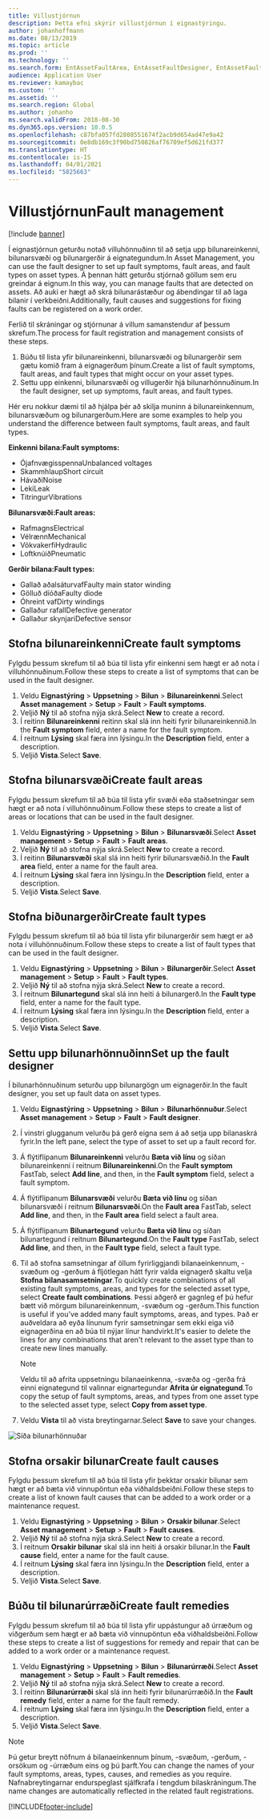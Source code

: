 ```yaml
---
title: Villustjórnun
description: Þetta efni skýrir villustjórnun í eignastýringu.
author: johanhoffmann
ms.date: 08/13/2019
ms.topic: article
ms.prod: ''
ms.technology: ''
ms.search.form: EntAssetFaultArea, EntAssetFaultDesigner, EntAssetFaultCopyFromObjectType, EntAssetFaultRemedy, EntAssetObjectFaultRelationRequestInfoPart, EntAssetObjectFaultRelationWorkOrderInfoPart, EntAssetFaultCreateCombinations, EntAssetObjectFaultSymptom, EntAssetObjectFaultSymptomListPage, EntAssetFaultType, EntAssetFaultSymptom, EntAssetFaultCause
audience: Application User
ms.reviewer: kamaybac
ms.custom: ''
ms.assetid: ''
ms.search.region: Global
ms.author: johanho
ms.search.validFrom: 2018-08-30
ms.dyn365.ops.version: 10.0.5
ms.openlocfilehash: c87bfa057fd2808551674f2acb9d654ad47e9a42
ms.sourcegitcommit: 0e8db169c3f90bd750826af76709ef5d621fd377
ms.translationtype: HT
ms.contentlocale: is-IS
ms.lasthandoff: 04/01/2021
ms.locfileid: "5825663"
---
```

# <a name="fault-management"></a><span data-ttu-id="5fc01-103">Villustjórnun</span><span class="sxs-lookup"><span data-stu-id="5fc01-103">Fault management</span></span>

[!include [banner](../../includes/banner.md)]

 

<span data-ttu-id="5fc01-104">Í eignastjórnun geturðu notað villuhönnuðinn til að setja upp bilunareinkenni, bilunarsvæði og bilunargerðir á eignategundum.</span><span class="sxs-lookup"><span data-stu-id="5fc01-104">In Asset Management, you can use the fault designer to set up fault symptoms, fault areas, and fault types on asset types.</span></span> <span data-ttu-id="5fc01-105">Á þennan hátt geturðu stjórnað göllum sem eru greindar á eignum.</span><span class="sxs-lookup"><span data-stu-id="5fc01-105">In this way, you can manage faults that are detected on assets.</span></span> <span data-ttu-id="5fc01-106">Að auki er hægt að skrá bilunarástæður og ábendingar til að laga bilanir í verkbeiðni.</span><span class="sxs-lookup"><span data-stu-id="5fc01-106">Additionally, fault causes and suggestions for fixing faults can be registered on a work order.</span></span>

<span data-ttu-id="5fc01-107">Ferlið til skráningar og stjórnunar á villum samanstendur af þessum skrefum.</span><span class="sxs-lookup"><span data-stu-id="5fc01-107">The process for fault registration and management consists of these steps.</span></span>

1. <span data-ttu-id="5fc01-108">Búðu til lista yfir bilunareinkenni, bilunarsvæði og bilunargerðir sem gætu komið fram á eignagerðum þínum.</span><span class="sxs-lookup"><span data-stu-id="5fc01-108">Create a list of fault symptoms, fault areas, and fault types that might occur on your asset types.</span></span>
2. <span data-ttu-id="5fc01-109">Settu upp einkenni, bilunarsvæði og villugerðir hjá bilunarhönnuðinum.</span><span class="sxs-lookup"><span data-stu-id="5fc01-109">In the fault designer, set up symptoms, fault areas, and fault types.</span></span>

<span data-ttu-id="5fc01-110">Hér eru nokkur dæmi til að hjálpa þér að skilja muninn á bilunareinkennum, bilunarsvæðum og bilunargerðum.</span><span class="sxs-lookup"><span data-stu-id="5fc01-110">Here are some examples to help you understand the difference between fault symptoms, fault areas, and fault types.</span></span>

<span data-ttu-id="5fc01-111">**Einkenni bilana:**</span><span class="sxs-lookup"><span data-stu-id="5fc01-111">**Fault symptoms:**</span></span>

- <span data-ttu-id="5fc01-112">Ójafnvægisspenna</span><span class="sxs-lookup"><span data-stu-id="5fc01-112">Unbalanced voltages</span></span>
- <span data-ttu-id="5fc01-113">Skammhlaup</span><span class="sxs-lookup"><span data-stu-id="5fc01-113">Short circuit</span></span>
- <span data-ttu-id="5fc01-114">Hávaði</span><span class="sxs-lookup"><span data-stu-id="5fc01-114">Noise</span></span>
- <span data-ttu-id="5fc01-115">Leki</span><span class="sxs-lookup"><span data-stu-id="5fc01-115">Leak</span></span>
- <span data-ttu-id="5fc01-116">Titringur</span><span class="sxs-lookup"><span data-stu-id="5fc01-116">Vibrations</span></span>

<span data-ttu-id="5fc01-117">**Bilunarsvæði:**</span><span class="sxs-lookup"><span data-stu-id="5fc01-117">**Fault areas:**</span></span>

- <span data-ttu-id="5fc01-118">Rafmagns</span><span class="sxs-lookup"><span data-stu-id="5fc01-118">Electrical</span></span>
- <span data-ttu-id="5fc01-119">Vélrænn</span><span class="sxs-lookup"><span data-stu-id="5fc01-119">Mechanical</span></span>
- <span data-ttu-id="5fc01-120">Vökvakerfi</span><span class="sxs-lookup"><span data-stu-id="5fc01-120">Hydraulic</span></span>
- <span data-ttu-id="5fc01-121">Loftknúið</span><span class="sxs-lookup"><span data-stu-id="5fc01-121">Pneumatic</span></span>

<span data-ttu-id="5fc01-122">**Gerðir bilana:**</span><span class="sxs-lookup"><span data-stu-id="5fc01-122">**Fault types:**</span></span>

- <span data-ttu-id="5fc01-123">Gallað aðalsáturvaf</span><span class="sxs-lookup"><span data-stu-id="5fc01-123">Faulty main stator winding</span></span>
- <span data-ttu-id="5fc01-124">Gölluð díóða</span><span class="sxs-lookup"><span data-stu-id="5fc01-124">Faulty diode</span></span>
- <span data-ttu-id="5fc01-125">Óhreint vaf</span><span class="sxs-lookup"><span data-stu-id="5fc01-125">Dirty windings</span></span>
- <span data-ttu-id="5fc01-126">Gallaður rafall</span><span class="sxs-lookup"><span data-stu-id="5fc01-126">Defective generator</span></span>
- <span data-ttu-id="5fc01-127">Gallaður skynjari</span><span class="sxs-lookup"><span data-stu-id="5fc01-127">Defective sensor</span></span>

## <a name="create-fault-symptoms"></a><span data-ttu-id="5fc01-128">Stofna bilunareinkenni</span><span class="sxs-lookup"><span data-stu-id="5fc01-128">Create fault symptoms</span></span>

<span data-ttu-id="5fc01-129">Fylgdu þessum skrefum til að búa til lista yfir einkenni sem hægt er að nota í villuhönnuðinum.</span><span class="sxs-lookup"><span data-stu-id="5fc01-129">Follow these steps to create a list of symptoms that can be used in the fault designer.</span></span>

1. <span data-ttu-id="5fc01-130">Veldu **Eignastýring** \> **Uppsetning** \> **Bilun** \> **Bilunareinkenni**.</span><span class="sxs-lookup"><span data-stu-id="5fc01-130">Select **Asset management** \> **Setup** \> **Fault** \> **Fault symptoms**.</span></span>
2. <span data-ttu-id="5fc01-131">Veljið **Ný** til að stofna nýja skrá.</span><span class="sxs-lookup"><span data-stu-id="5fc01-131">Select **New** to create a record.</span></span>
3. <span data-ttu-id="5fc01-132">Í reitinn **Bilunareinkenni** reitinn skal slá inn heiti fyrir bilunareinkennið.</span><span class="sxs-lookup"><span data-stu-id="5fc01-132">In the **Fault symptom** field, enter a name for the fault symptom.</span></span>
4. <span data-ttu-id="5fc01-133">Í reitnum **Lýsing** skal færa inn lýsingu.</span><span class="sxs-lookup"><span data-stu-id="5fc01-133">In the **Description** field, enter a description.</span></span>
5. <span data-ttu-id="5fc01-134">Veljið **Vista**.</span><span class="sxs-lookup"><span data-stu-id="5fc01-134">Select **Save**.</span></span>

## <a name="create-fault-areas"></a><span data-ttu-id="5fc01-135">Stofna bilunarsvæði</span><span class="sxs-lookup"><span data-stu-id="5fc01-135">Create fault areas</span></span>

<span data-ttu-id="5fc01-136">Fylgdu þessum skrefum til að búa til lista yfir svæði eða staðsetningar sem hægt er að nota í villuhönnuðinum.</span><span class="sxs-lookup"><span data-stu-id="5fc01-136">Follow these steps to create a list of areas or locations that can be used in the fault designer.</span></span>

1. <span data-ttu-id="5fc01-137">Veldu **Eignastýring** \> **Uppsetning** \> **Bilun** \> **Bilunarsvæði**.</span><span class="sxs-lookup"><span data-stu-id="5fc01-137">Select **Asset management** \> **Setup** \> **Fault** \> **Fault areas**.</span></span>
2. <span data-ttu-id="5fc01-138">Veljið **Ný** til að stofna nýja skrá.</span><span class="sxs-lookup"><span data-stu-id="5fc01-138">Select **New** to create a record.</span></span>
3. <span data-ttu-id="5fc01-139">Í reitinn **Bilunarsvæði** skal slá inn heiti fyrir bilunarsvæðið.</span><span class="sxs-lookup"><span data-stu-id="5fc01-139">In the **Fault area** field, enter a name for the fault area.</span></span>
4. <span data-ttu-id="5fc01-140">Í reitnum **Lýsing** skal færa inn lýsingu.</span><span class="sxs-lookup"><span data-stu-id="5fc01-140">In the **Description** field, enter a description.</span></span>
5. <span data-ttu-id="5fc01-141">Veljið **Vista**.</span><span class="sxs-lookup"><span data-stu-id="5fc01-141">Select **Save**.</span></span>

## <a name="create-fault-types"></a><span data-ttu-id="5fc01-142">Stofna biðunargerðir</span><span class="sxs-lookup"><span data-stu-id="5fc01-142">Create fault types</span></span>

<span data-ttu-id="5fc01-143">Fylgdu þessum skrefum til að búa til lista yfir bilunargerðir sem hægt er að nota í villuhönnuðinum.</span><span class="sxs-lookup"><span data-stu-id="5fc01-143">Follow these steps to create a list of fault types that can be used in the fault designer.</span></span>

1. <span data-ttu-id="5fc01-144">Veldu **Eignastýring** \> **Uppsetning** \> **Bilun** \> **Bilunargerðir**.</span><span class="sxs-lookup"><span data-stu-id="5fc01-144">Select **Asset management** \> **Setup** \> **Fault** \> **Fault types**.</span></span>
2. <span data-ttu-id="5fc01-145">Veljið **Ný** til að stofna nýja skrá.</span><span class="sxs-lookup"><span data-stu-id="5fc01-145">Select **New** to create a record.</span></span>
3. <span data-ttu-id="5fc01-146">Í reitnum **Bilunartegund** skal slá inn heiti á bilunargerð.</span><span class="sxs-lookup"><span data-stu-id="5fc01-146">In the **Fault type** field, enter a name for the fault type.</span></span>
4. <span data-ttu-id="5fc01-147">Í reitnum **Lýsing** skal færa inn lýsingu.</span><span class="sxs-lookup"><span data-stu-id="5fc01-147">In the **Description** field, enter a description.</span></span>
5. <span data-ttu-id="5fc01-148">Veljið **Vista**.</span><span class="sxs-lookup"><span data-stu-id="5fc01-148">Select **Save**.</span></span>

## <a name="set-up-the-fault-designer"></a><span data-ttu-id="5fc01-149">Settu upp bilunarhönnuðinn</span><span class="sxs-lookup"><span data-stu-id="5fc01-149">Set up the fault designer</span></span>

<span data-ttu-id="5fc01-150">Í bilunarhönnuðinum seturðu upp bilunargögn um eignagerðir.</span><span class="sxs-lookup"><span data-stu-id="5fc01-150">In the fault designer, you set up fault data on asset types.</span></span>

1. <span data-ttu-id="5fc01-151">Veldu **Eignastýring** \> **Uppsetning** \> **Bilun** \> **Bilunarhönnuður**.</span><span class="sxs-lookup"><span data-stu-id="5fc01-151">Select **Asset management** \> **Setup** \> **Fault** \> **Fault designer**.</span></span>
2. <span data-ttu-id="5fc01-152">Í vinstri glugganum velurðu þá gerð eigna sem á að setja upp bilanaskrá fyrir.</span><span class="sxs-lookup"><span data-stu-id="5fc01-152">In the left pane, select the type of asset to set up a fault record for.</span></span>
3. <span data-ttu-id="5fc01-153">Á flýtiflipanum **Bilunareinkenni** velurðu **Bæta við línu** og síðan bilunareinkenni í reitnum **Bilunareinkenni**.</span><span class="sxs-lookup"><span data-stu-id="5fc01-153">On the **Fault symptom** FastTab, select **Add line**, and then, in the **Fault symptom** field, select a fault symptom.</span></span>
4. <span data-ttu-id="5fc01-154">Á flýtiflipanum **Bilunarsvæði** velurðu **Bæta við línu** og síðan bilunarsvæði í reitnum **Bilunarsvæði**.</span><span class="sxs-lookup"><span data-stu-id="5fc01-154">On the **Fault area** FastTab, select **Add line**, and then, in the **Fault area** field select a fault area.</span></span>
5. <span data-ttu-id="5fc01-155">Á flýtiflipanum **Bilunartegund** velurðu **Bæta við línu** og síðan bilunartegund í reitnum **Bilunartegund**.</span><span class="sxs-lookup"><span data-stu-id="5fc01-155">On the **Fault type** FastTab, select **Add line**, and then, in the **Fault type** field, select a fault type.</span></span>
6. <span data-ttu-id="5fc01-156">Til að stofna samsetningar af öllum fyrirliggjandi bilanaeinkennum, -svæðum og -gerðum á fljótlegan hátt fyrir valda eignagerð skaltu velja **Stofna bilanasamsetningar**.</span><span class="sxs-lookup"><span data-stu-id="5fc01-156">To quickly create combinations of all existing fault symptoms, areas, and types for the selected asset type, select **Create fault combinations**.</span></span> <span data-ttu-id="5fc01-157">Þessi aðgerð er gagnleg ef þú hefur bætt við mörgum bilunareinkennum, -svæðum og -gerðum.</span><span class="sxs-lookup"><span data-stu-id="5fc01-157">This function is useful if you've added many fault symptoms, areas, and types.</span></span> <span data-ttu-id="5fc01-158">Það er auðveldara að eyða línunum fyrir samsetningar sem ekki eiga við eignagerðina en að búa til nýjar línur handvirkt.</span><span class="sxs-lookup"><span data-stu-id="5fc01-158">It's easier to delete the lines for any combinations that aren't relevant to the asset type than to create new lines manually.</span></span>

    > [!NOTE]
    > <span data-ttu-id="5fc01-159">Veldu til að afrita uppsetningu bilanaeinkenna, -svæða og -gerða frá einni eignategund til valinnar eignartegundar **Afrita úr eignategund**.</span><span class="sxs-lookup"><span data-stu-id="5fc01-159">To copy the setup of fault symptoms, areas, and types from one asset type to the selected asset type, select **Copy from asset type**.</span></span>

7. <span data-ttu-id="5fc01-160">Veldu **Vista** til að vista breytingarnar.</span><span class="sxs-lookup"><span data-stu-id="5fc01-160">Select **Save** to save your changes.</span></span>

![Síða bilunarhönnuðar](media/21-setup-for-work-orders.png)

## <a name="create-fault-causes"></a><span data-ttu-id="5fc01-162">Stofna orsakir bilunar</span><span class="sxs-lookup"><span data-stu-id="5fc01-162">Create fault causes</span></span>

<span data-ttu-id="5fc01-163">Fylgdu þessum skrefum til að búa til lista yfir þekktar orsakir bilunar sem hægt er að bæta við vinnupöntun eða viðhaldsbeiðni.</span><span class="sxs-lookup"><span data-stu-id="5fc01-163">Follow these steps to create a list of known fault causes that can be added to a work order or a maintenance request.</span></span>

1. <span data-ttu-id="5fc01-164">Veldu **Eignastýring** \> **Uppsetning** \> **Bilun** \> **Orsakir bilunar**.</span><span class="sxs-lookup"><span data-stu-id="5fc01-164">Select **Asset management** \> **Setup** \> **Fault** \> **Fault causes**.</span></span>
2. <span data-ttu-id="5fc01-165">Veljið **Ný** til að stofna nýja skrá.</span><span class="sxs-lookup"><span data-stu-id="5fc01-165">Select **New** to create a record.</span></span>
3. <span data-ttu-id="5fc01-166">Í reitnum **Orsakir bilunar** skal slá inn heiti á orsakir bilunar.</span><span class="sxs-lookup"><span data-stu-id="5fc01-166">In the **Fault cause** field, enter a name for the fault cause.</span></span>
4. <span data-ttu-id="5fc01-167">Í reitnum **Lýsing** skal færa inn lýsingu.</span><span class="sxs-lookup"><span data-stu-id="5fc01-167">In the **Description** field, enter a description.</span></span>
5. <span data-ttu-id="5fc01-168">Veljið **Vista**.</span><span class="sxs-lookup"><span data-stu-id="5fc01-168">Select **Save**.</span></span>

## <a name="create-fault-remedies"></a><span data-ttu-id="5fc01-169">Búðu til bilunarúrræði</span><span class="sxs-lookup"><span data-stu-id="5fc01-169">Create fault remedies</span></span>

<span data-ttu-id="5fc01-170">Fylgdu þessum skrefum til að búa til lista yfir uppástungur að úrræðum og viðgerðum sem hægt er að bæta við vinnupöntun eða viðhaldsbeiðni.</span><span class="sxs-lookup"><span data-stu-id="5fc01-170">Follow these steps to create a list of suggestions for remedy and repair that can be added to a work order or a maintenance request.</span></span>

1. <span data-ttu-id="5fc01-171">Veldu **Eignastýring** \> **Uppsetning** \> **Bilun** \> **Bilunarúrræði**.</span><span class="sxs-lookup"><span data-stu-id="5fc01-171">Select **Asset management** \> **Setup** \> **Fault** \> **Fault remedies**.</span></span>
2. <span data-ttu-id="5fc01-172">Veljið **Ný** til að stofna nýja skrá.</span><span class="sxs-lookup"><span data-stu-id="5fc01-172">Select **New** to create a record.</span></span>
3. <span data-ttu-id="5fc01-173">Í reitinn **Bilunarúrræði** skal slá inn heiti fyrir bilunarúrræðið.</span><span class="sxs-lookup"><span data-stu-id="5fc01-173">In the **Fault remedy** field, enter a name for the fault remedy.</span></span>
4. <span data-ttu-id="5fc01-174">Í reitnum **Lýsing** skal færa inn lýsingu.</span><span class="sxs-lookup"><span data-stu-id="5fc01-174">In the **Description** field, enter a description.</span></span>
5. <span data-ttu-id="5fc01-175">Veljið **Vista**.</span><span class="sxs-lookup"><span data-stu-id="5fc01-175">Select **Save**.</span></span>

> [!NOTE]
> <span data-ttu-id="5fc01-176">Þú getur breytt nöfnum á bilanaeinkennum þínum, -svæðum, -gerðum, -orsökum og -úrræðum eins og þú þarft.</span><span class="sxs-lookup"><span data-stu-id="5fc01-176">You can change the names of your fault symptoms, areas, types, causes, and remedies as you require.</span></span> <span data-ttu-id="5fc01-177">Nafnabreytingarnar endurspeglast sjálfkrafa í tengdum bilaskráningum.</span><span class="sxs-lookup"><span data-stu-id="5fc01-177">The name changes are automatically reflected in the related fault registrations.</span></span>


[!INCLUDE[footer-include](../../../includes/footer-banner.md)]